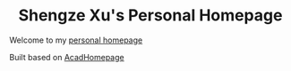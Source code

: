 <h1 align="center">
Shengze Xu's Personal Homepage
</h1>

Welcome to my [personal homepage](https://shengze-xu.github.io/)

Built based on [AcadHomepage](https://github.com/RayeRen/acad-homepage.github.io)

